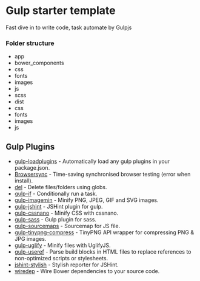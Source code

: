 # Gulp starter template

Fast dive in to write code, task automate by Gulpjs

### Folder structure

* app
 * bower_components
 * css
 * fonts
 * images
 * js
 * scss
* dist
 * css
 * fonts
 * images
 * js


## Gulp Plugins

* [gulp-loadplugins](https://www.npmjs.com/package/gulp-load-plugins) - Automatically load any gulp plugins in your package.json.
* [Browsersync](http://www.browsersync.io/docs/gulp/) - Time-saving synchronised browser testing (error when install).
* [del](https://www.npmjs.com/package/del) - Delete files/folders using globs.
* [gulp-if](https://www.npmjs.com/package/gulp-if) - Conditionally run a task.
* [gulp-imagemin](https://www.npmjs.com/package/gulp-imagemin) - Minify PNG, JPEG, GIF and SVG images.
* [gulp-jshint](https://www.npmjs.com/package/gulp-jshint) - JSHint plugin for gulp.
* [gulp-cssnano](https://www.npmjs.com/package/gulp-cssnano) - Minify CSS with cssnano.
* [gulp-sass](https://www.npmjs.com/package/gulp-sass/) - Gulp plugin for sass.
* [gulp-sourcemaps](https://github.com/floridoo/gulp-sourcemaps) - Sourcemap for JS file.
* [gulp-tinypng-compress](https://www.npmjs.com/package/gulp-tinypng-compress) - TinyPNG API wrapper for compressing PNG & JPG images.
* [gulp-uglify](https://www.npmjs.com/package/gulp-uglify/) - Minify files with UglifyJS.
* [gulp-useref](https://www.npmjs.com/package/gulp-useref) - Parse build blocks in HTML files to replace references to non-optimized scripts or stylesheets.
* [jshint-stylish](https://www.npmjs.com/package/jshint-stylish) - Stylish reporter for JSHint.
* [wiredep](https://github.com/taptapship/wiredep#configuration) - Wire Bower dependencies to your source code.

